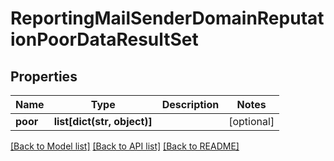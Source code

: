 # ReportingMailSenderDomainReputationPoorDataResultSet

## Properties
Name | Type | Description | Notes
------------ | ------------- | ------------- | -------------
**poor** | **list[dict(str, object)]** |  | [optional] 

[[Back to Model list]](../README.md#documentation-for-models) [[Back to API list]](../README.md#documentation-for-api-endpoints) [[Back to README]](../README.md)

